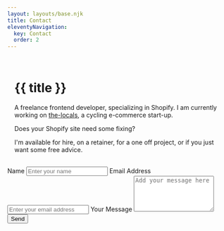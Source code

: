 ```yaml
---
layout: layouts/base.njk
title: Contact
eleventyNavigation:
  key: Contact
  order: 2
---
```


<div class="contact">
  <div style="padding: 1rem" class="postlist-item flow">
      <h1 class="fs-400">{{ title }}</h1>
      <p>A freelance frontend developer, specializing in Shopify. 
      I am currently working on <a href="https://www.thelocals.cc/">the-locals</a>, a cycling e-commerce start-up.</p>
      <p>Does your Shopify site need some fixing?</p>
      <p>I'm available for hire, on a retainer, for a one off project, or if you just want some free advice.</p>
  </div>

<div>
  <form id="my-form" class="contact-form" name="contact" method="POST" data-netlify="true">
  <input type="hidden" name="form-name" value="contact" />
  <label style="margin-top:0" for="inputName">Name</label>
  <input type="text"   
         name="name" 
         id="inputName" 
         placeholder="Enter your name"
         required="required">
  </input>
  <label for="inputEmail" required="required">Email Address</label>
  <input type="email" 
         name="email"
         id="inputEmail" 
         placeholder="Enter your email address">
  </input>
  <label for="message">Your Message</label>            
  <textarea
          rows="5" 
          name="message" 
          id="message" 
          placeholder="Add your message here" required=""></textarea>
  <button class="contact-btn" type="submit">Send</button>
<p id="my-form-status"></p>
</form>
</div>

</div>

<script>
    var form = document.getElementById("my-form");
    
    async function handleSubmit(event) {
      event.preventDefault();
      var status = document.getElementById("my-form-status");
      var data = new FormData(event.target);
      fetch(event.target.action, {
        method: form.method,
        body: data,
        headers: {
            'Accept': 'application/json'
        }
      }).then(response => {
        status.innerHTML = "Thanks. I will get back to you soon.";
        form.reset()
      }).catch(error => {
        status.innerHTML = "Sorry! There was a problem submitting your form, try again"
      });
    }
    form.addEventListener("submit", handleSubmit)
</script>
